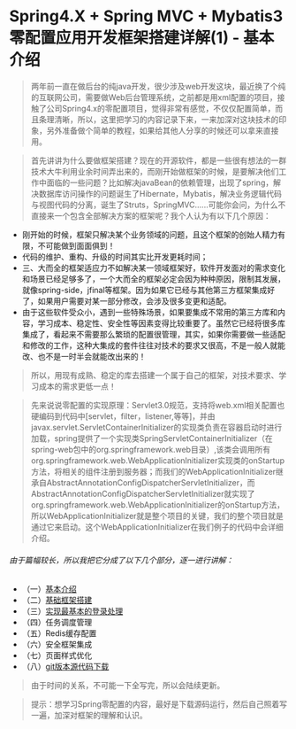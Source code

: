 # Spring4.X + Spring MVC + Mybatis3 零配置应用开发框架搭建详解(1) - 基本介绍
> 两年前一直在做后台的纯java开发，很少涉及web开发这块，最近换了个纯的互联网公司，需要做Web后台管理系统，之前都是用xml配置的项目，接触了公司Spring4.x的零配置项目，觉得非常有感觉，不仅仅配置简单，而且条理清晰，所以，这里把学习的内容记录下来，一来加深对这块技术的印象，另外准备做个简单的教程，如果给其他人分享的时候还可以拿来直接用。

> 首先讲讲为什么要做框架搭建？现在的开源软件，都是一些很有想法的一群技术大牛利用业余时间弄出来的，而刚开始做框架的时候，是要解决他们工作中面临的一些问题？比如解决javaBean的依赖管理，出现了spring，解决数据库访问操作的问题诞生了Hibernate，Mybatis，解决业务逻辑代码与视图代码的分离，诞生了Struts，SpringMVC......可能你会问，为什么不直接来一个包含全部解决方案的框架呢？我个人认为有以下几个原因：

<p>
<ul>
<li>刚开始的时候，框架只解决某个业务领域的问题，且这个框架的创始人精力有限，不可能做到面面俱到！</li>
<li>代码的维护、重构、升级的时间其实比开发更耗时间；</li>
<li>三、大而全的框架适应力不如解决某一领域框架好，软件开发面对的需求变化和场景已经足够多了，一个大而全的框架必定会因为种种原因，限制其发展，就像spring-side，jfinal等框架。因为如果它已经与其他第三方框架集成好了，如果用户需要对某一部分修改，会涉及很多变更和适配。</li>
<li>由于这些软件受众小，遇到一些特殊场景，如果要集成不常用的第三方库和内容，学习成本、稳定性、安全性等因素变得比较重要了。虽然它已经将很多库集成了，看起来不需要那么繁琐的配置很管理，其实，如果你需要做一些适配和修改的工作，这种大集成的套件往往对技术的要求又很高，不是一般人就能改、也不是一时半会就能改出来的！</li>
</ul>
</p>

> 所以，用现有成熟、稳定的库去搭建一个属于自己的框架，对技术要求、学习成本的需求更低一点！

> 先来说说零配置的实现原理：Servlet3.0规范，支持将web.xml相关配置也硬编码到代码中[servlet，filter，listener,等等]，并由javax.servlet.ServletContainerInitializer的实现类负责在容器启动时进行加载，spring提供了一个实现类SpringServletContainerInitializer（在spring-web包中的org.springframework.web目录）,该类会调用所有org.springframework.web.WebApplicationInitializer实现类的onStartup方法，将相关的组件注册到服务器；而我们的WebApplicationInitializer继承自AbstractAnnotationConfigDispatcherServletInitializer，而AbstractAnnotationConfigDispatcherServletInitializer就实现了org.springframework.web.WebApplicationInitializer的onStartup方法，所以WebApplicationInitializer就是整个项目的关键，我们的整个项目就是通过它来启动。这个WebApplicationInitializer在我们例子的代码中会详细介绍。

###### 由于篇幅较长，所以我把它分成了以下几个部分，逐一进行讲解：

+ （一）[基本介绍][1]
+ （二）[基础框架搭建][2]
+ （三）[实现最基本的登录处理][3]
+ （四）任务调度管理
+ （五）Redis缓存配置
+ （六）安全框架集成
+ （七）页面样式优化
+ （八）[git版本源代码下载][8]

> 由于时间的关系，不可能一下全写完，所以会陆续更新。

> 提示：想学习Spring零配置的内容，最好是下载源码运行，然后自己照着写一遍，加深对框架的理解和认识。


[1]:http://blog.csdn.net/chwshuang/article/details/52164059 "基本介绍"
[2]:http://blog.csdn.net/chwshuang/article/details/52175907 "基础框架搭建"
[3]:http://blog.csdn.net/chwshuang/article/details/52182540 "实现最基本的登录处理"
[8]:https://github.com/chwshuang/web.git "源代码下载"
